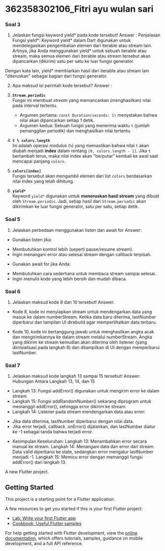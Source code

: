 # 362358302106_Fitri ayu wulan sari

### Soal 3
1. Jelaskan fungsi keyword yield* pada kode tersebut!
Answer : Penjelasan Fungsi yield*:
Keyword yield* dalam Dart digunakan untuk mendelegasikan pengembalian elemen dari iterable atau stream lain. Artinya, jika Anda menggunakan yield* untuk sebuah iterable atau stream, maka semua elemen dari iterable atau stream tersebut akan dipancarkan (dikirim) satu per satu ke luar fungsi generator.

Dengan kata lain, yield* membiarkan hasil dari iterable atau stream lain "diteruskan" sebagai bagian dari fungsi generator.

2. Apa maksud isi perintah kode tersebut?
Answer : 

1. **`Stream.periodic`**  
   Fungsi ini membuat *stream* yang memancarkan (menghasilkan) nilai pada interval tertentu.  
   - Argumen pertama: `const Duration(seconds: 1)` menyatakan bahwa nilai akan dipancarkan setiap 1 detik.  
   - Argumen kedua: Sebuah fungsi yang menerima waktu `t` (jumlah pemanggilan periodik) dan menghasilkan nilai tertentu.

2. **`t % colors.length`**  
   Ini adalah operasi modulus (`%`) yang memastikan bahwa nilai `t` akan diubah menjadi **index** dalam rentang `[0, colors.length - 1]`. Jika `t` bertambah terus, maka nilai index akan "berputar" kembali ke awal saat mencapai panjang `colors`.

3. **`colors[index]`**  
   Fungsi tersebut akan mengambil elemen dari list `colors` berdasarkan nilai index yang telah dihitung.

4. **`yield*`**  
   Keyword `yield*` digunakan untuk **meneruskan hasil stream** yang dibuat oleh `Stream.periodic`. Jadi, setiap hasil dari `Stream.periodic` akan dikirimkan ke luar fungsi generator, satu per satu, setiap detik.

### Soal 5
1. Jelaskan perbedaan menggunakan listen dan await for 
Answer: 
* Gunakan listen jika:
 - Membutuhkan kontrol lebih (seperti pause/resume stream).
 - Ingin menangani error atau selesai stream dengan callback terpisah.

* Gunakan await for jika Anda:
 - Membutuhkan cara sederhana untuk membaca stream sampai selesai.
 - Ingin menulis kode yang lebih bersih dan mudah dibaca.

### Soal 6
1. Jelaskan maksud kode 8 dan 10 tersebut!
Answer: 
* Kode 8, kode ini menyiapkan stream untuk mendengarkan data yang masuk ke dalam numberStream. Ketika data baru diterima, lastNumber diperbarui dan tampilan UI direbuild agar memperlihatkan data terbaru.

* Kode 10, kode ini bertanggung jawab untuk menghasilkan angka acak dan mengirimkannya ke dalam stream melalui numberStream. Angka yang dikirim ke stream kemudian akan diterima oleh listener (yang diinisialisasi pada langkah 8) dan ditampilkan di UI dengan memperbarui lastNumber.

### Soal 7
1. Jelaskan maksud kode langkah 13 sampai 15 tersebut!
Answer: Hubungan Antara Langkah 13, 14, dan 15
* Langkah 13: Fungsi addError() digunakan untuk mengirim error ke dalam stream.
* Langkah 15: Fungsi addRandomNumber() sekarang diprogram untuk memanggil addError(), sehingga error dikirim ke stream.
* Langkah 14: Listener pada stream mendengarkan data atau error:
 - Jika data diterima, lastNumber diperbarui dengan nilai data.
 - Jika error terjadi, callback .onError() dijalankan, dan lastNumber diatur ke -1 sebagai tanda bahwa terjadi error.

* Kesimpulan Keseluruhan:
Langkah 13: Menambahkan error secara manual ke stream.
Langkah 14: Menangani data dan error dari stream. Data valid diperbarui ke state, sedangkan error mengatur lastNumber menjadi -1.
Langkah 15: Memicu error dengan memanggil fungsi addError() dari langkah 13.

A new Flutter project.

## Getting Started

This project is a starting point for a Flutter application.

A few resources to get you started if this is your first Flutter project:

- [Lab: Write your first Flutter app](https://docs.flutter.dev/get-started/codelab)
- [Cookbook: Useful Flutter samples](https://docs.flutter.dev/cookbook)

For help getting started with Flutter development, view the
[online documentation](https://docs.flutter.dev/), which offers tutorials,
samples, guidance on mobile development, and a full API reference.
